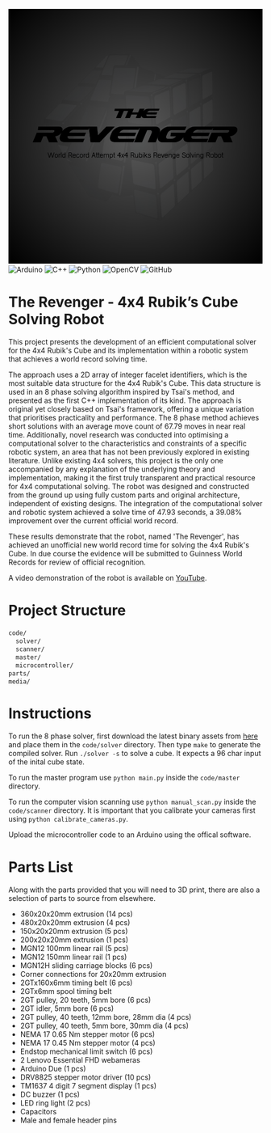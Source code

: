 ![Banner Photo](/media/logo.png)
![Arduino](https://img.shields.io/badge/-Arduino-00979D?style=for-the-badge&logo=Arduino&logoColor=white)
![C++](https://img.shields.io/badge/c++-%2300599C.svg?style=for-the-badge&logo=c%2B%2B&logoColor=white)
![Python](https://img.shields.io/badge/python-3670A0?style=for-the-badge&logo=python&logoColor=ffdd54)
![OpenCV](https://img.shields.io/badge/opencv-%23white.svg?style=for-the-badge&logo=opencv&logoColor=white)
![GitHub](https://img.shields.io/badge/github-%23121011.svg?style=for-the-badge&logo=github&logoColor=white)

# The Revenger - 4x4 Rubik’s Cube Solving Robot

This project presents the development of an efficient computational solver for the 4x4 Rubik's Cube and its implementation within a robotic system that achieves a world record solving time.

The approach uses a 2D array of integer facelet identifiers, which is the most suitable data structure for the 4x4 Rubik's Cube. This data structure is used in an 8 phase solving algorithm inspired by Tsai's method, and presented as the first C++ implementation of its kind. The approach is original yet closely based on Tsai's framework, offering a unique variation that prioritises practicality and performance. The 8 phase method achieves short solutions with an average move count of 67.79 moves in near real time. Additionally, novel research was conducted into optimising a computational solver to the characteristics and constraints of a specific robotic system, an area that has not been previously explored in existing literature. Unlike existing 4x4 solvers, this project is the only one accompanied by any explanation of the underlying theory and implementation, making it the first truly transparent and practical resource for 4x4 computational solving. The robot was designed and constructed from the ground up using fully custom parts and original architecture, independent of existing designs. The integration of the computational solver and robotic system achieved a solve time of 47.93 seconds, a 39.08% improvement over the current official world record. 

These results demonstrate that the robot, named 'The Revenger', has achieved an unofficial new world record time for solving the 4x4 Rubik's Cube. In due course the evidence will be submitted to Guinness World Records for review of official recognition.

A video demonstration of the robot is available on [YouTube](https://youtu.be/tE4DD7Fw6SM).

# Project Structure
```
code/ 
  solver/
  scanner/ 
  master/
  microcontroller/ 
parts/ 
media/
```

# Instructions
To run the 8 phase solver, first download the latest binary assets from [here](https://github.com/mattpidden/the-revenger/releases) and place them in the `code/solver` directory. Then type `make` to generate the compiled solver. Run `./solver -s` to solve a cube. It expects a 96 char input of the inital cube state.

To run the master program use `python main.py` inside the `code/master` directory. 

To run the computer vision scanning use `python manual_scan.py` inside the `code/scanner` directory. It is important that you calibrate your cameras first using `python calibrate_cameras.py`.

Upload the microcontroller code to an Arduino using the offical software.

# Parts List
Along with the parts provided that you will need to 3D print, there are also a selection of parts to source from elsewhere.
- 360x20x20mm extrusion (14 pcs)
- 480x20x20mm extrusion (4 pcs)
- 150x20x20mm extrusion (5 pcs)
- 200x20x20mm extrusion (1 pcs)
- MGN12 100mm linear rail (5 pcs)
- MGN12 150mm linear rail (1 pcs)
- MGN12H sliding carriage blocks (6 pcs)
- Corner connections for 20x20mm extrusion
- 2GTx160x6mm timing belt (6 pcs)
- 2GTx6mm spool timing belt
- 2GT pulley, 20 teeth, 5mm bore (6 pcs)
- 2GT idler, 5mm bore (6 pcs)
- 2GT pulley, 40 teeth, 12mm bore, 28mm dia (4 pcs)
- 2GT pulley, 40 teeth, 5mm bore, 30mm dia (4 pcs)
- NEMA 17 0.65 Nm stepper motor (6 pcs)
- NEMA 17 0.45 Nm stepper motor (4 pcs)
- Endstop mechanical limit switch (6 pcs)
- 2 Lenovo Essential FHD webameras
- Arduino Due (1 pcs)
- DRV8825 stepper motor driver (10 pcs)
- TM1637 4 digit 7 segment display (1 pcs)
- DC buzzer (1 pcs)
- LED ring light (2 pcs)
- Capacitors
- Male and female header pins
